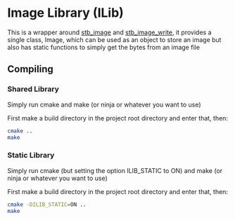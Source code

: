 # Image Library (ILib)

This is a wrapper around [stb_image](https://github.com/nothings/stb/blob/master/stb_image.h) and [stb_image_write](https://github.com/nothings/stb/blob/master/stb_image_write.h), it provides a single class, Image, which can be used as an object to store an image but also has static functions to simply get the bytes from an image file

## Compiling

### Shared Library

Simply run cmake and make (or ninja or whatever you want to use)

First make a build directory in the project root directory and enter that, then:

```bash
cmake ..
make
```

### Static Library

Simply run cmake (but setting the option ILIB_STATIC to ON) and make (or ninja or whatever you want to use)

First make a build directory in the project root directory and enter that, then:

```bash
cmake -DILIB_STATIC=ON ..
make
```
